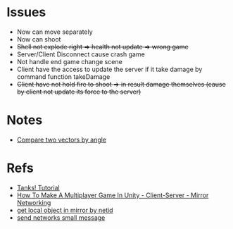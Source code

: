 # Issues
- Now can move separately
- Now can shoot
- ~~Shell not explode right => health not update => wrong game~~
- Server/Client Disconnect cause crash game
- Not handle end game change scene
- Client have the access to update the server if it take damage by command function takeDamage
- ~~Client have not hold fire to shoot => in result damage themselves (cause by client not update its force to the server)~~

# Notes
- [Compare two vectors by angle](https://answers.unity.com/questions/181867/is-there-way-to-find-a-negative-angle.html)

# Refs
- [Tanks! Tutorial](https://assetstore.unity.com/packages/essentials/tutorial-projects/tanks-tutorial-46209)
- [How To Make A Multiplayer Game In Unity - Client-Server - Mirror Networking](https://www.youtube.com/watch?v=5LhA4Tk_uvI)
- [get local object in mirror by netid](https://forum.unity.com/threads/get-or-find-object-with-network-identity-over-the-network.405648/#post-6677152)
- [send networks small message](https://mirror-networking.gitbook.io/docs/guides/communications/network-messages)